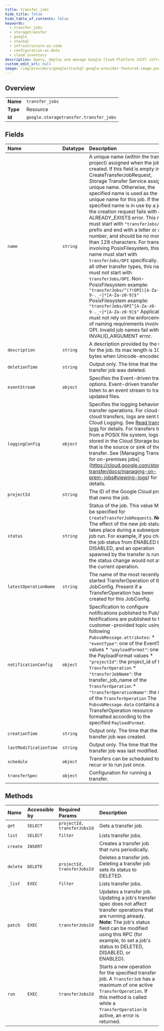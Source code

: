 ```yaml
---
title: transfer_jobs
hide_title: false
hide_table_of_contents: false
keywords:
  - transfer_jobs
  - storagetransfer
  - google    
  - stackql
  - infrastructure-as-code
  - configuration-as-data
  - cloud inventory
description: Query, deploy and manage Google Cloud Platform (GCP) infrastructure and resources using SQL
custom_edit_url: null
image: /img/providers/google/stackql-google-provider-featured-image.png
---
```

  
    

## Overview
<table><tbody>
<tr><td><b>Name</b></td><td><code>transfer_jobs</code></td></tr>
<tr><td><b>Type</b></td><td>Resource</td></tr>
<tr><td><b>Id</b></td><td><code>google.storagetransfer.transfer_jobs</code></td></tr>
</tbody></table>

## Fields
| Name | Datatype | Description |
|:-----|:---------|:------------|
| `name` | `string` | A unique name (within the transfer project) assigned when the job is created. If this field is empty in a CreateTransferJobRequest, Storage Transfer Service assigns a unique name. Otherwise, the specified name is used as the unique name for this job. If the specified name is in use by a job, the creation request fails with an ALREADY_EXISTS error. This name must start with `"transferJobs/"` prefix and end with a letter or a number, and should be no more than 128 characters. For transfers involving PosixFilesystem, this name must start with `transferJobs/OPI` specifically. For all other transfer types, this name must not start with `transferJobs/OPI`. Non-PosixFilesystem example: `"transferJobs/^(?!OPI)[A-Za-z0-9-._~]*[A-Za-z0-9]$"` PosixFilesystem example: `"transferJobs/OPI^[A-Za-z0-9-._~]*[A-Za-z0-9]$"` Applications must not rely on the enforcement of naming requirements involving OPI. Invalid job names fail with an INVALID_ARGUMENT error. |
| `description` | `string` | A description provided by the user for the job. Its max length is 1024 bytes when Unicode-encoded. |
| `deletionTime` | `string` | Output only. The time that the transfer job was deleted. |
| `eventStream` | `object` | Specifies the Event-driven transfer options. Event-driven transfers listen to an event stream to transfer updated files. |
| `loggingConfig` | `object` | Specifies the logging behavior for transfer operations. For cloud-to-cloud transfers, logs are sent to Cloud Logging. See [Read transfer logs](https://cloud.google.com/storage-transfer/docs/read-transfer-logs) for details. For transfers to or from a POSIX file system, logs are stored in the Cloud Storage bucket that is the source or sink of the transfer. See [Managing Transfer for on-premises jobs] (https://cloud.google.com/storage-transfer/docs/managing-on-prem-jobs#viewing-logs) for details. |
| `projectId` | `string` | The ID of the Google Cloud project that owns the job. |
| `status` | `string` | Status of the job. This value MUST be specified for `CreateTransferJobRequests`. **Note:** The effect of the new job status takes place during a subsequent job run. For example, if you change the job status from ENABLED to DISABLED, and an operation spawned by the transfer is running, the status change would not affect the current operation. |
| `latestOperationName` | `string` | The name of the most recently started TransferOperation of this JobConfig. Present if a TransferOperation has been created for this JobConfig. |
| `notificationConfig` | `object` | Specification to configure notifications published to Pub/Sub. Notifications are published to the customer-provided topic using the following `PubsubMessage.attributes`: * `"eventType"`: one of the EventType values * `"payloadFormat"`: one of the PayloadFormat values * `"projectId"`: the project_id of the `TransferOperation` * `"transferJobName"`: the transfer_job_name of the `TransferOperation` * `"transferOperationName"`: the name of the `TransferOperation` The `PubsubMessage.data` contains a TransferOperation resource formatted according to the specified `PayloadFormat`. |
| `creationTime` | `string` | Output only. The time that the transfer job was created. |
| `lastModificationTime` | `string` | Output only. The time that the transfer job was last modified. |
| `schedule` | `object` | Transfers can be scheduled to recur or to run just once. |
| `transferSpec` | `object` | Configuration for running a transfer. |
## Methods
| Name | Accessible by | Required Params | Description |
|:-----|:--------------|:----------------|:------------|
| `get` | `SELECT` | `projectId, transferJobsId` | Gets a transfer job. |
| `list` | `SELECT` | `filter` | Lists transfer jobs. |
| `create` | `INSERT` |  | Creates a transfer job that runs periodically. |
| `delete` | `DELETE` | `projectId, transferJobsId` | Deletes a transfer job. Deleting a transfer job sets its status to DELETED. |
| `_list` | `EXEC` | `filter` | Lists transfer jobs. |
| `patch` | `EXEC` | `transferJobsId` | Updates a transfer job. Updating a job's transfer spec does not affect transfer operations that are running already. **Note:** The job's status field can be modified using this RPC (for example, to set a job's status to DELETED, DISABLED, or ENABLED). |
| `run` | `EXEC` | `transferJobsId` | Starts a new operation for the specified transfer job. A `TransferJob` has a maximum of one active `TransferOperation`. If this method is called while a `TransferOperation` is active, an error is returned. |
